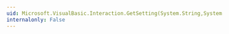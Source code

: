 ```yaml
---
uid: Microsoft.VisualBasic.Interaction.GetSetting(System.String,System.String,System.String,System.String)
internalonly: False
---
```

